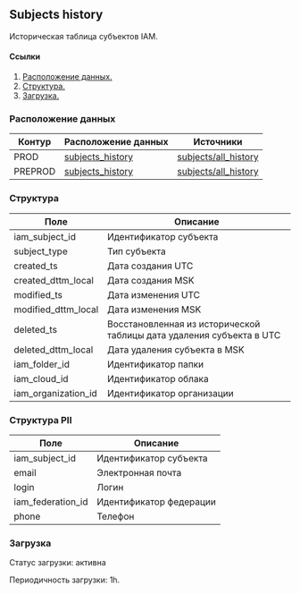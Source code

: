 ## Subjects history

Историческая таблица субъектов IAM.

#### Ссылки
1. [Расположение данных.](#расположение-данных)
2. [Структура.](#структура)
3. [Загрузка.](#загрузка)


### Расположение данных
| Контур    | Расположение данных                                                                                                 | Источники                                                                                                                                                               |
| --------- |---------------------------------------------------------------------------------------------------------------------|-------------------------------------------------------------------------------------------------------------------------------------------------------------------------|
| PROD      | [subjects_history](https://yt.yandex-team.ru/hahn/navigation?path=//home/cloud-dwh/data/prod/ods/iam/subjects_history)    | [subjects/all_history](https://yt.yandex-team.ru/hahn/navigation?path=//home/cloud-dwh/data/prod/raw/ydb/identity/hardware/default/identity/r3/subjects/subjects_history)    |
| PREPROD   | [subjects_history](https://yt.yandex-team.ru/hahn/navigation?path=//home/cloud-dwh/data/preprod/ods/iam/subjects_history) | [subjects/all_history](https://yt.yandex-team.ru/hahn/navigation?path=//home/cloud-dwh/data/preprod/raw/ydb/identity/hardware/default/identity/r3/subjects/subjects_history) |


### Структура
| Поле                | Описание                                                             |
|---------------------|----------------------------------------------------------------------|
| iam_subject_id      | Идентификатор субъекта                                               |
| subject_type        | Тип субъекта                                                         |
| created_ts          | Дата создания UTC                                                    |
| created_dttm_local  | Дата создания MSK                                                    |
| modified_ts         | Дата изменения UTC                                                   |
| modified_dttm_local | Дата изменения MSK                                                   |
| deleted_ts          | Восстановленная из исторической таблицы дата удаления субъекта в UTC |
| deleted_dttm_local  | Дата удаления субъекта в MSK                                         |
| iam_folder_id       | Идентификатор папки                                                  |
| iam_cloud_id        | Идентификатор облака                                                 |
| iam_organization_id | Идентификатор организации                                            |

### Структура PII
| Поле                | Описание                |
|---------------------|-------------------------|
| iam_subject_id      | Идентификатор субъекта  |
| email               | Электронная почта       |
| login               | Логин                   |
| iam_federation_id   | Идентификатор федерации |
| phone               | Телефон                 |

### Загрузка

Статус загрузки: активна

Периодичность загрузки: 1h.
